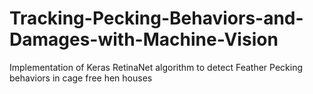 # Tracking-Pecking-Behaviors-and-Damages-with-Machine-Vision
Implementation of Keras RetinaNet algorithm to detect Feather Pecking behaviors in cage free hen houses

